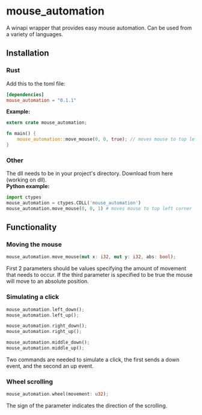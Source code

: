 # mouse_automation
A winapi wrapper that provides easy mouse automation. Can be used from a variety of languages.

## Installation
### Rust
Add this to the toml file:
```toml
[dependencies]
mouse_automation = "0.1.1"
```
**Example:**
```Rust
extern crate mouse_automation;

fn main() {
    mouse_automation::move_mouse(0, 0, true); // moves mouse to top left corner
}
```

### Other
The dll needs to be in your project's directory. Download from here (working on dll).  
**Python example:**
```Python
import ctypes
mouse_automation = ctypes.CDLL('mouse_automation')
mouse_automation.move_mouse(0, 0, 1) # moves mouse to top left corner
```

## Functionality
### Moving the mouse
```Rust
mouse_automation.move_mouse(mut x: i32, mut y: i32, abs: bool);
```

First 2 parameters should be values specifying the amount of movement that needs to occur. If the third parameter is specified to be true the mouse will move to an absolute position.

### Simulating a click
```Rust
mouse_automation.left_down();  
mouse_automation.left_up();
```

```Rust
mouse_automation.right_down();  
mouse_automation.right_up();
```

```Rust
mouse_automation.middle_down();  
mouse_automation.middle_up();
```

Two commands are needed to simulate a click, the first sends a down event, and the second an up event. 

### Wheel scrolling
```Rust
mouse_automation.wheel(movement: u32);
```

The sign of the parameter indicates the direction of the scrolling.
